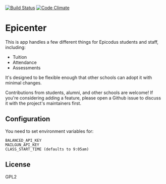 [![Build Status](https://travis-ci.org/epicodus/payments.svg?branch=master)](https://travis-ci.org/epicodus/epicenter)
[![Code Climate](https://codeclimate.com/github/epicodus/payments/badges/gpa.svg)](https://codeclimate.com/github/epicodus/epicenter)

# Epicenter

This is app handles a few different things for Epicodus students and staff, including:

* Tuition
* Attendance
* Assessments

It's designed to be flexible enough that other schools can adopt it with minimal changes.

Contributions from students, alumni, and other schools are welcome! If you're considering adding a feature, please open a Github issue to discuss it with the project's maintainers first.


## Configuration

You need to set environment variables for:

```
BALANCED_API_KEY
MAILGUN_API_KEY
CLASS_START_TIME (defaults to 9:05am)
```

## License
GPL2

